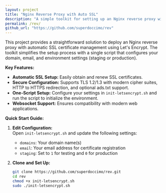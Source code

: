 ```yaml
---
layout: project
title: "Nginx Reverse Proxy with Auto SSL"
description: "A simple toolkit for setting up an Nginx reverse proxy with automatic SSL certificate management, featuring one-script setup, secure configuration, and automatic certificate renewal."
permalink: /rev/
github_url: "https://github.com/superdoccimo/rev"
---
```


This project provides a straightforward solution to deploy an Nginx reverse proxy with automatic SSL certificate management using Let's Encrypt. The toolkit simplifies the setup process with a single script that configures your domain, email, and environment settings (staging or production).

**Key Features:**

- **Automatic SSL Setup:** Easily obtain and renew SSL certificates.
- **Secure Configuration:** Supports TLS 1.2/1.3 with modern cipher suites, HTTP to HTTPS redirection, and optional ads.txt support.
- **One-Script Setup:** Configure your settings in `init-letsencrypt.sh` and run the script to initialize the environment.
- **Websocket Support:** Ensures compatibility with modern web applications.

**Quick Start Guide:**

1. **Edit Configuration:**  
   Open `init-letsencrypt.sh` and update the following settings:
   - `domains`: Your domain name(s)
   - `email`: Your email address for certificate registration
   - `staging`: Set to `1` for testing and `0` for production

2. **Clone and Set Up:**
   ```bash
   git clone https://github.com/superdoccimo/rev.git
   cd rev
   chmod +x init-letsencrypt.sh
   sudo ./init-letsencrypt.sh
